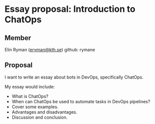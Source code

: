 # Essay proposal: Introduction to ChatOps

## Member
Elin Ryman (eryman@kth.se)
github: rymane

## Proposal
I want to write an essay about bots in DevOps, specifically ChatOps.

My essay would include:
- What is ChatOps?
- When can ChatOps be used to automate tasks in DevOps pipelines?
- Cover some examples.
- Advantages and disadvantages. 
- Discussion and conclusion.